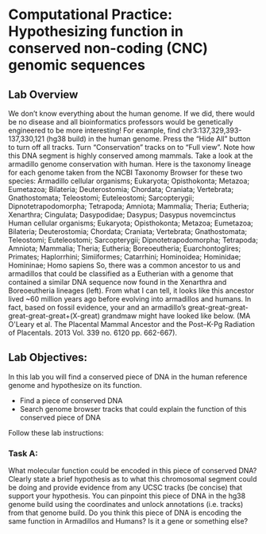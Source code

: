 # Computational Practice: Hypothesizing function in conserved non-coding (CNC) genomic sequences

##  Lab Overview
We don’t know everything about the human genome.  If we did, there would be no disease and all bioinformatics professors would be genetically engineered to be more interesting!    For example, find chr3:137,329,393-137,330,121 (hg38 build) in the human genome.  Press the “Hide All” button to turn off all tracks.  Turn “Conservation” tracks on to “Full view”.  Note how this DNA segment is highly conserved among mammals.  Take a look at the armadillo genome conservation with human.  Here is the taxonomy lineage for each genome taken from the NCBI Taxonomy Browser for these two species:
Armadillo
cellular organisms; Eukaryota; Opisthokonta; Metazoa; Eumetazoa; Bilateria; Deuterostomia; Chordata; Craniata; Vertebrata; Gnathostomata; Teleostomi; Euteleostomi; Sarcopterygii; Dipnotetrapodomorpha; Tetrapoda; Amniota; Mammalia; Theria; Eutheria; Xenarthra; Cingulata; Dasypodidae; Dasypus; Dasypus novemcinctus
Human
cellular organisms; Eukaryota; Opisthokonta; Metazoa; Eumetazoa; Bilateria; Deuterostomia; Chordata; Craniata; Vertebrata; Gnathostomata; Teleostomi; Euteleostomi; Sarcopterygii; Dipnotetrapodomorpha; Tetrapoda; Amniota; Mammalia; Theria; Eutheria; Boreoeutheria; Euarchontoglires; Primates; Haplorrhini; Simiiformes; Catarrhini; Hominoidea; Hominidae; Homininae; Homo sapiens
So, there was a common ancestor to us and armadillos that could be classified as a Eutherian with a genome that contained a similar DNA sequence now found in the Xenarthra and Boreoeutheria lineages (left).  From what I can tell, it looks like this ancestor lived ~60 million years ago before evolving into armadillos and humans.  In fact, based on fossil evidence, your and an armadillo’s great-great-great-great-great-great+(X-great) grandmaw might have looked like below.  (MA O'Leary et al.  The Placental Mammal Ancestor and the Post–K-Pg Radiation of Placentals. 2013 Vol. 339 no. 6120 pp. 662-667).  

##  Lab Objectives:
In this lab you will find a conserved piece of DNA in the human reference genome and hypothesize on its function.

* Find a piece of conserved DNA
* Search genome browser tracks that could explain the function of this conserved piece of DNA

Follow these lab instructions:

###  Task A: 
What molecular function could be encoded in this piece of conserved DNA?  
Clearly state a brief hypothesis as to what this chromosomal segment could be doing and provide evidence from any UCSC tracks (be concise) that support your hypothesis. You can pinpoint this piece of DNA in the hg38 genome build using the coordinates and unlock annotations (i.e. tracks) from that genome build. Do you think this piece of DNA is encoding the same function in Armadillos and Humans?   Is it a gene or something else?
